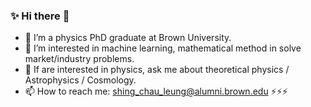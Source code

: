 ### ✨ Hi there 👋

- 🔭 I’m a physics PhD graduate at Brown University. 
- 🌱 I’m interested in machine learning, mathematical method in solve market/industry problems.
- 💬 If are interested in physics, ask me about theoretical physics / Astrophysics / Cosmology.
- 📫 How to reach me: shing_chau_leung@alumni.brown.edu
⚡⚡⚡
